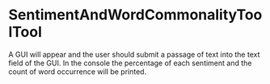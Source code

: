 # SentimentAndWordCommonalityToolTool
A GUI will appear and the user should submit a passage of text into the text field of the GUI.
In the console the percentage of each sentiment and the count of word occurrence will be printed.
